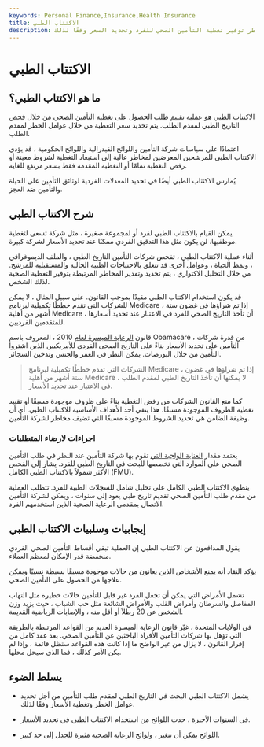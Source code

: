 ```yaml
---
keywords: Personal Finance,Insurance,Health Insurance
title: الاكتتاب الطبي
description: الاكتتاب الطبي هو عملية تقييم مخاطر توفير تغطية التأمين الصحي للفرد وتحديد السعر وفقًا لذلك.
---
```


# الاكتتاب الطبي
## ما هو الاكتتاب الطبي؟

الاكتتاب الطبي هو عملية تقييم طلب الحصول على تغطية التأمين الصحي من خلال فحص التاريخ الطبي لمقدم الطلب. يتم تحديد سعر التغطية من خلال عوامل الخطر لمقدم الطلب.

اعتمادًا على سياسات شركة التأمين واللوائح الفيدرالية واللوائح الحكومية ، قد يؤدي الاكتتاب الطبي للمرشحين المعرضين لمخاطر عالية إلى استبعاد التغطية لشروط معينة أو رفض التغطية تمامًا أو التغطية المقدمة فقط بسعر مرتفع للغاية.

يُمارس الاكتتاب الطبي أيضًا في تحديد المعدلات الفردية لوثائق التأمين على الحياة والتأمين ضد العجز.

## شرح الاكتتاب الطبي

يمكن القيام بالاكتتاب الطبي لفرد أو لمجموعة صغيرة ، مثل شركة تسعى لتغطية موظفيها. لن يكون مثل هذا التدقيق الفردي ممكنًا عند تحديد الأسعار لشركة كبيرة.

أثناء عملية الاكتتاب الطبي ، تفحص شركات التأمين التاريخ الطبي ، والملف الديموغرافي ، ونمط الحياة ، وعوامل أخرى قد تتعلق بالاحتياجات الطبية الحالية والمستقبلية للمرشح. من خلال التحليل الاكتواري ، يتم تحديد وتقدير المخاطر المرتبطة بتوفير التغطية الصحية لذلك الشخص.

قد يكون استخدام الاكتتاب الطبي مقيدًا بموجب القانون. على سبيل المثال ، لا يمكن للشركات التي تقدم خططًا تكميلية لبرنامج Medicare ، إذا تم شراؤها في غضون ستة أشهر من أهلية Medicare ، أن تأخذ التاريخ الصحي للفرد في الاعتبار عند تحديد أسعارها للمتقدمين الفرديين.

قانون [الرعاية الميسرة لعام](/affordable-care-act) 2010 ، المعروف باسم Obamacare ، من قدرة شركات التأمين على تحديد الأسعار بناءً على التاريخ الصحي الفردي للأمريكيين الذين اشتروا التأمين من خلال البورصات. يمكن النظر في العمر والجنس وتدخين السجائر.

> الشركات التي تقدم خططًا تكميلية لبرنامج Medicare ، إذا تم شراؤها في غضون ستة أشهر من أهلية Medicare ، لا يمكنها أن تأخذ التاريخ الطبي لمقدم الطلب في الاعتبار عند تحديد الأسعار.

>

كما منع القانون الشركات من رفض التغطية بناءً على ظروف موجودة مسبقًا أو تقييد تغطية الظروف الموجودة مسبقًا. هذا ينفي أحد الأهداف الأساسية للاكتتاب الطبي. أي أن وظيفة الضامن هي تحديد الشروط الموجودة مسبقًا التي تضيف مخاطر لشركة التأمين.

### اجراءات لارضاء المتطلبات

يعتمد مقدار [العناية الواجبة التي](/duediligence) تقوم بها شركة التأمين عند النظر في طلب التأمين الصحي على الموارد التي تخصصها للبحث في التاريخ الطبي للفرد. يشار إلى الفحص الأكثر شمولاً بالاكتتاب الطبي الكامل (FMU).

ينطوي الاكتتاب الطبي الكامل على تحليل شامل للسجلات الطبية للفرد. تتطلب العملية من مقدم طلب التأمين الصحي تقديم تاريخ طبي يعود إلى سنوات ، ويمكن لشركة التأمين الاتصال بمقدمي الرعاية الصحية الذين استخدمهم الفرد.

## إيجابيات وسلبيات الاكتتاب الطبي

يقول المدافعون عن الاكتتاب الطبي إن العملية تبقي أقساط التأمين الصحي الفردي منخفضة قدر الإمكان لمعظم العملاء.

يؤكد النقاد أنه يمنع الأشخاص الذين يعانون من حالات موجودة مسبقًا بسيطة نسبيًا ويمكن علاجها من الحصول على التأمين الصحي.

تشمل الأمراض التي يمكن أن تجعل الفرد غير قابل للتأمين حالات خطيرة مثل التهاب المفاصل والسرطان وأمراض القلب والأمراض الشائعة مثل حب الشباب ، حيث يزيد وزن الشخص عن 20 رطلاً أو أقل منه ، والإصابات الرياضية القديمة.

في الولايات المتحدة ، غيّر قانون الرعاية الميسرة العديد من القواعد المرتبطة بالطريقة التي تؤهل بها شركات التأمين الأفراد الباحثين عن التأمين الصحي. بعد عقد كامل من إقرار القانون ، لا يزال من غير الواضح ما إذا كانت هذه القواعد ستظل قائمة ، وإذا لم يكن الأمر كذلك ، فما الذي سيحل محلها.

## يسلط الضوء

- يشمل الاكتتاب الطبي البحث في التاريخ الطبي لمقدم طلب التأمين من أجل تحديد عوامل الخطر وتغطية الأسعار وفقًا لذلك.

- في السنوات الأخيرة ، حدت اللوائح من استخدام الاكتتاب الطبي في تحديد الأسعار.

- اللوائح يمكن أن تتغير ، ولوائح الرعاية الصحية مثيرة للجدل إلى حد كبير.

